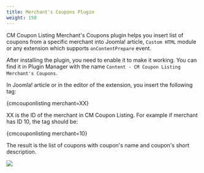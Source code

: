 ```yaml
---
title: Merchant's Coupons Plugin
weight: 150
---
```


CM Coupon Listing Merchant's Coupons plugin helps you insert list of coupons from a specific merchant into Joomla! article, `Custom HTML` module or any extension which supports `onContentPrepare` event.

After installing the plugin, you need to enable it to make it working. You can find it in Plugin Manager with the name `Content - CM Coupon Listing Merchant's Coupons`.

In Joomla! article or in the editor of the extension, you insert the following tag:

{cmcouponlisting merchant=XX}

XX is the ID of the merchant in CM Coupon Listing. For example if merchant has ID 10, the tag should be:

{cmcouponlisting merchant=10}

The result is the list of coupons with coupon's name and coupon's short description.

![](/images/cmcouponlistingmerchantcoupon.jpg)